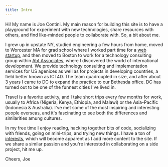 ```yaml
---
title: Intro
---
```


Hi! My name is Joe Contini. My main reason for building this site is to have a playground for experiment with new technologies, share resources with others, and find like-minded people to collaborate with. So, a bit about me.

I grew up in upstate NY, studied engineering a few hours from home, moved to Worcester MA for grad school where I worked part time for a [web startup](http://andplus.com/), and then moved to Boston to work for a technology consulting group within [Abt Associates](http://abtassociates.com), where I discovered the world of international development. We provide technology consulting and implementation services for US agenices as well as for projects in developing countries, a field better known as ICT4D. The team quadroupled in size, and after about 3 years I came to DC to expand the practice to our Bethesda office. DC has turned out to be one of the funnest cities I've lived in.

Travel is a favorite activity, and I take short trips every few months for work, usually to Africa (Nigeria, Kenya, Ethiopia, and Malawi) or the Asia-Pacific (Indonesia & Australia). I've met some of the most inspiring and interesting people overseas, and it's fascinating to see both the differences and similarities amung cultures.

In my free time I enjoy reading, hacking together bits of code, socializing with friends, going on mini-trips, and trying new things. I have a ton of [interests](/links.html), which will become apparent as I add more content to the site. If we share a similar passion and you're interested in collaborating on a side project, hit me up.

Cheers,
Joe